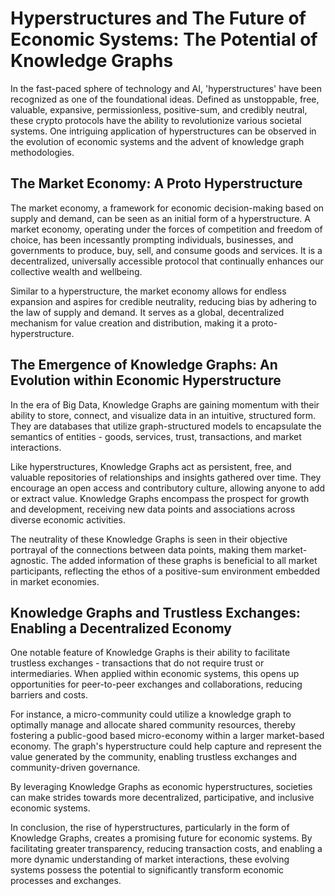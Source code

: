 # Hyperstructures and The Future of Economic Systems: The Potential of Knowledge Graphs

In the fast-paced sphere of technology and AI, 'hyperstructures' have been recognized as one of the foundational ideas. Defined as unstoppable, free, valuable, expansive, permissionless, positive-sum, and credibly neutral, these crypto protocols have the ability to revolutionize various societal systems. One intriguing application of hyperstructures can be observed in the evolution of economic systems and the advent of knowledge graph methodologies.

## The Market Economy: A Proto Hyperstructure

The market economy, a framework for economic decision-making based on supply and demand, can be seen as an initial form of a hyperstructure. A market economy, operating under the forces of competition and freedom of choice, has been incessantly prompting individuals, businesses, and governments to produce, buy, sell, and consume goods and services. It is a decentralized, universally accessible protocol that continually enhances our collective wealth and wellbeing.

Similar to a hyperstructure, the market economy allows for endless expansion and aspires for credible neutrality, reducing bias by adhering to the law of supply and demand. It serves as a global, decentralized mechanism for value creation and distribution, making it a proto-hyperstructure.

## The Emergence of Knowledge Graphs: An Evolution within Economic Hyperstructure

In the era of Big Data, Knowledge Graphs are gaining momentum with their ability to store, connect, and visualize data in an intuitive, structured form. They are databases that utilize graph-structured models to encapsulate the semantics of entities - goods, services, trust, transactions, and market interactions. 

Like hyperstructures, Knowledge Graphs act as persistent, free, and valuable repositories of relationships and insights gathered over time. They encourage an open access and contributory culture, allowing anyone to add or extract value. Knowledge Graphs encompass the prospect for growth and development, receiving new data points and associations across diverse economic activities. 

The neutrality of these Knowledge Graphs is seen in their objective portrayal of the connections between data points, making them market-agnostic. The added information of these graphs is beneficial to all market participants, reflecting the ethos of a positive-sum environment embedded in market economies.

## Knowledge Graphs and Trustless Exchanges: Enabling a Decentralized Economy

One notable feature of Knowledge Graphs is their ability to facilitate trustless exchanges - transactions that do not require trust or intermediaries. When applied within economic systems, this opens up opportunities for peer-to-peer exchanges and collaborations, reducing barriers and costs. 

For instance, a micro-community could utilize a knowledge graph to optimally manage and allocate shared community resources, thereby fostering a public-good based micro-economy within a larger market-based economy. The graph's hyperstructure could help capture and represent the value generated by the community, enabling trustless exchanges and community-driven governance.

By leveraging Knowledge Graphs as economic hyperstructures, societies can make strides towards more decentralized, participative, and inclusive economic systems.

In conclusion, the rise of hyperstructures, particularly in the form of Knowledge Graphs, creates a promising future for economic systems. By facilitating greater transparency, reducing transaction costs, and enabling a more dynamic understanding of market interactions, these evolving systems possess the potential to significantly transform economic processes and exchanges.